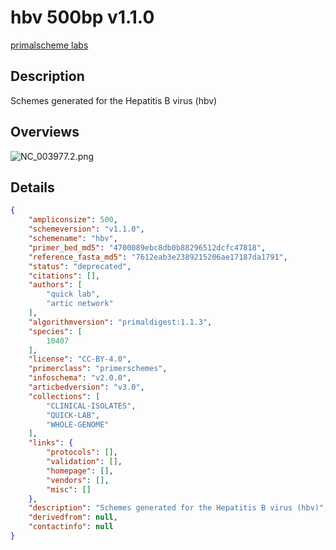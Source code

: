 # hbv 500bp v1.1.0

[primalscheme labs](https://labs.primalscheme.com/detail/hbv/500/v1.1.0)

## Description

Schemes generated for the Hepatitis B virus (hbv)

## Overviews

![NC_003977.2.png](work/NC_003977.2.png)

## Details

```json
{
    "ampliconsize": 500,
    "schemeversion": "v1.1.0",
    "schemename": "hbv",
    "primer_bed_md5": "4700089ebc8db0b88296512dcfc47818",
    "reference_fasta_md5": "7612eab3e2389215206ae17187da1791",
    "status": "deprecated",
    "citations": [],
    "authors": [
        "quick lab",
        "artic network"
    ],
    "algorithmversion": "primaldigest:1.1.3",
    "species": [
        10407
    ],
    "license": "CC-BY-4.0",
    "primerclass": "primerschemes",
    "infoschema": "v2.0.0",
    "articbedversion": "v3.0",
    "collections": [
        "CLINICAL-ISOLATES",
        "QUICK-LAB",
        "WHOLE-GENOME"
    ],
    "links": {
        "protocols": [],
        "validation": [],
        "homepage": [],
        "vendors": [],
        "misc": []
    },
    "description": "Schemes generated for the Hepatitis B virus (hbv)",
    "derivedfrom": null,
    "contactinfo": null
}
```

